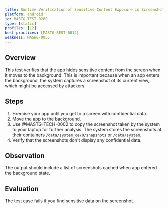```yaml
---
title: Runtime Verification of Sensitive Content Exposure in Screenshots During App Backgrounding
platform: android
id: MASTG-TEST-0289
type: [static]
profiles: [L2]
best-practices: [MASTG-BEST-0014]
weakness: MASWE-0055
---
```


## Overview

This test verifies that the app hides sensitive content from the screen when it moves to the background. This is important because when an app enters the background, the system captures a screenshot of its current view, which might be accessed by attackers.

## Steps

1. Exercise your app until you get to a screen with confidential data.
2. Move the app to the background.
3. Use @MASTG-TECH-0002 to copy the screenshot taken by the system to your laptop for further analysis. The system stores the screenshots at their containers `/data/system_ce/0/snapshots` or `/data/system`.
4. Verify that the screenshots don't display any confidential data.

## Observation

The output should include a list of screenshots cached when app entered the background state.

## Evaluation

The test case fails if you find sensitive data on the screenshot.
